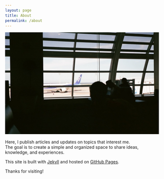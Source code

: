```yaml
---
layout: page
title: About
permalink: /about
---
```

![代替テキスト](/assets/img/about.jpg)

Here, I publish articles and updates on topics that interest me.  
The goal is to create a simple and organized space to share ideas, knowledge, and experiences.

This site is built with [Jekyll](https://jekyllrb.com) and hosted on [GitHub Pages](https://pages.github.com).

Thanks for visiting!
